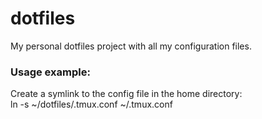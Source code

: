 # dotfiles
My personal dotfiles project with all my configuration files.

### Usage example:
  Create a symlink to the config file in the home directory:\
  ln -s ~/dotfiles/.tmux.conf ~/.tmux.conf
